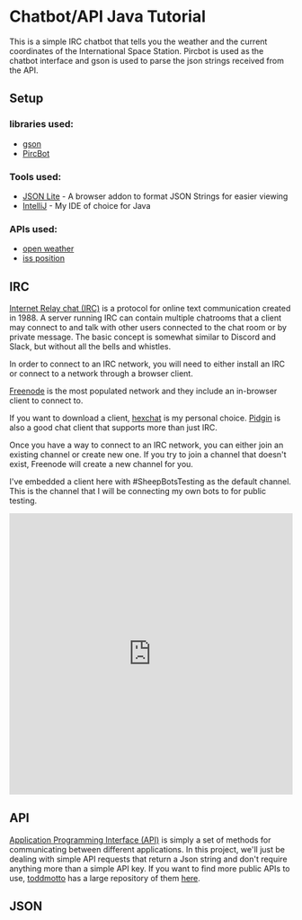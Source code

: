 # Chatbot/API Java Tutorial

This is a simple IRC chatbot that tells you the weather and the current coordinates of the International Space Station. Pircbot is used as the chatbot interface and gson is used to parse the json strings received from the API.

## Setup

### libraries used:

* [gson][0]
* [PircBot][1]

### Tools used:

* [JSON Lite][2] - A browser addon to format JSON Strings for easier viewing
* [IntelliJ][3] - My IDE of choice for Java

### APIs used:

* [open weather][4]
* [iss position][5]

## IRC

[Internet Relay chat (IRC)][6] is a protocol for online text communication created in 1988. A server running IRC can contain multiple chatrooms that a client may connect to and talk with other users connected to the chat room or by private message. The basic concept is somewhat similar to Discord and Slack, but without all the bells and whistles. 

In order to connect to an IRC network, you will need to either install an IRC or connect to a network through a browser client.

[Freenode][7] is the most populated network and they include an in-browser client to connect to.

If you want to download a client, [hexchat][8] is my personal choice. [Pidgin][9] is also a good chat client that supports more than just IRC.

Once you have a way to connect to an IRC network, you can either join an existing channel or create new one. If you try to join a channel that doesn't exist, Freenode will create a new channel for you.

I've embedded a client here with #SheepBotsTesting as the default channel. This is the channel that I will be connecting my own bots to for public testing.


<iframe src="https://webchat.freenode.net/#SheepBotsTeting" style="border:0; width:100%; height:500px;"></iframe>

## API

[Application Programming Interface (API)][10] is simply a set of methods for communicating between different applications. In this project, we'll just be dealing with simple API requests that return a Json string and don't require anything more than a simple API key.
If you want to find more public APIs to use, [toddmotto][11] has a large repository of them [here][12].

## JSON

[0]: https://mvnrepository.com/artifact/com.google.code.gson/gson/2.8.5
[1]: http://www.jibble.org/pircbot.php
[2]: https://github.com/lauriro/json-lite
[3]: https://www.jetbrains.com/idea/
[4]: https://openweathermap.org/
[5]: http://open-notify.org/Open-Notify-API/ISS-Location-Now/
[6]: https://en.wikipedia.org/wiki/Internet_Relay_Chat
[7]: https://freenode.net/
[8]: https://hexchat.github.io/
[9]: https://pdgin.im
[10]: https://en.wikipedia.org/wiki/Application_programming_interface
[11]: https://github.com/toddmotto
[12]: https://github.com/toddmotto/public-apis